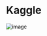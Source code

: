 # Kaggle



![image](https://user-images.githubusercontent.com/77103140/156948372-6b9ac32f-3243-40d9-8744-0b514ecfbd55.png)
